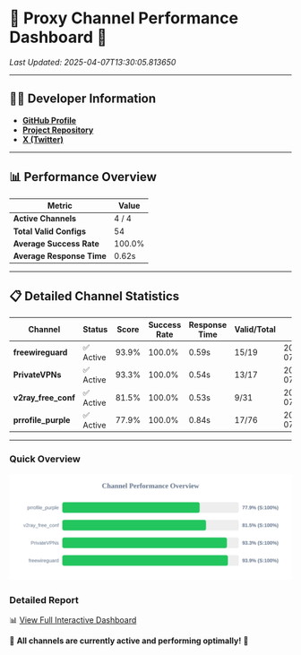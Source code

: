 # 🌟 Proxy Channel Performance Dashboard 🌟

_Last Updated: 2025-04-07T13:30:05.813650_

---

## 👩‍💻 Developer Information

- **[GitHub Profile](https://github.com/4n0nymou3)**  
- **[Project Repository](https://github.com/4n0nymou3/multi-proxy-config-fetcher)**  
- **[X (Twitter)](https://x.com/4n0nymou3)**  

---

## 📊 Performance Overview

| Metric                | Value       |
|-----------------------|-------------|
| **Active Channels**   | 4 / 4       |
| **Total Valid Configs** | 54          |
| **Average Success Rate** | 100.0%      |
| **Average Response Time** | 0.62s       |

---

## 📋 Detailed Channel Statistics

| Channel          | Status     | Score  | Success Rate | Response Time | Valid/Total | Last Success               |
|------------------|------------|--------|--------------|---------------|-------------|----------------------------|
| **freewireguard**  | ✅ Active  | 93.9%  | 100.0% | 0.59s         | 15/19       | 2025-04-07T13:30:05.811948 |
| **PrivateVPNs**  | ✅ Active  | 93.3%  | 100.0% | 0.54s         | 13/17       | 2025-04-07T13:30:05.198165 |
| **v2ray_free_conf**  | ✅ Active  | 81.5%  | 100.0% | 0.53s         | 9/31       | 2025-04-07T13:30:04.625599 |
| **prrofile_purple**  | ✅ Active  | 77.9%  | 100.0% | 0.84s         | 17/76       | 2025-04-07T13:30:04.049029 |

---

### Quick Overview
<div align="center">
  <a href="https://raw.githubusercontent.com/nullluser/NullRepo/refs/heads/main/assets/channel_stats_chart.svg">
    <img src="https://raw.githubusercontent.com/nullluser/NullRepo/refs/heads/main/assets/channel_stats_chart.svg" alt="Source Performance Statistics" width="800">
  </a>
</div>

### Detailed Report
📊 [View Full Interactive Dashboard](https://htmlpreview.github.io/?https://github.com/nullluser/NullRepo/blob/main/assets/performance_report.html)

🎉 **All channels are currently active and performing optimally!** 🎉
